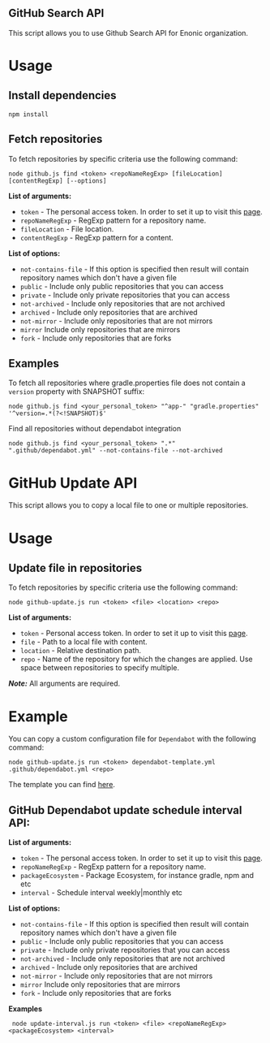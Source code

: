 ## GitHub Search API

This script allows you to use Github Search API for Enonic organization.

# Usage

## Install dependencies

    npm install

## Fetch repositories

To fetch repositories by specific criteria use the following command:

    node github.js find <token> <repoNameRegExp> [fileLocation] [contentRegExp] [--options]

**List of arguments:**

- `token` - The personal access token. In order to set it up to visit this [page](https://github.com/settings/tokens).
- `repoNameRegExp` - RegExp pattern for a repository name.
- `fileLocation` - File location.
- `contentRegExp` - RegExp pattern for a content.

**List of options:**

- `not-contains-file` - If this option is specified then result will contain repository names which don't have a given file
- `public` - Include only public repositories that you can access
- `private` - Include only private repositories that you can access
- `not-archived` - Include only repositories that are not archived
- `archived` - Include only repositories that are archived
- `not-mirror` - Include only repositories that are not mirrors
- `mirror` Include only repositories that are mirrors
- `fork` - Include only repositories that are forks

## Examples

To fetch all repositories where gradle.properties file does not contain a `version` property with SNAPSHOT suffix:

```
node github.js find <your_personal_token> "^app-" "gradle.properties" '^version=.*(?<!SNAPSHOT)$'
```

Find all repositories without dependabot integration

```
node github.js find <your_personal_token> ".*" ".github/dependabot.yml" --not-contains-file --not-archived
```

# GitHub Update API

This script allows you to copy a local file to one or multiple repositories.

# Usage

## Update file in repositories

To fetch repositories by specific criteria use the following command:

    node github-update.js run <token> <file> <location> <repo>

**List of arguments:**

- `token` - Personal access token. In order to set it up to visit this [page](https://github.com/settings/tokens).
- `file` -  Path to a local file with content.
- `location` - Relative destination path.
- `repo` -  Name of the repository for which the changes are applied. Use space between repositories to specify multiple.

**_Note:_** All arguments are required.


# Example

You can copy a custom configuration file for `Dependabot` with the following command:

    node github-update.js run <token> dependabot-template.yml .github/dependabot.yml <repo>

The template you can find [here](https://github.com/enonic/release-tools/blob/master/scripts/dependabot/dependabot-template.yml).


## GitHub Dependabot update schedule interval API:

**List of arguments:**

- `token` - The personal access token. In order to set it up to visit this [page](https://github.com/settings/tokens).
- `repoNameRegExp` - RegExp pattern for a repository name.
- `packageEcosystem` - Package Ecosystem, for instance gradle, npm and etc
- `interval` - Schedule interval weekly|monthly etc

**List of options:**

- `not-contains-file` - If this option is specified then result will contain repository names which don't have a given file
- `public` - Include only public repositories that you can access
- `private` - Include only private repositories that you can access
- `not-archived` - Include only repositories that are not archived
- `archived` - Include only repositories that are archived
- `not-mirror` - Include only repositories that are not mirrors
- `mirror` Include only repositories that are mirrors
- `fork` - Include only repositories that are forks

**Examples**

```
 node update-interval.js run <token> <file> <repoNameRegExp> <packageEcosystem> <interval>
```
